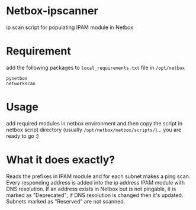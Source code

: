 # Netbox-ipscanner
ip scan script for populating IPAM module in Netbox

# Requirement
add the following packages to `local_requirements.txt` file in `/opt/netbox`

```
pynetbox
networkscan
```

# Usage
add required modules in netbox environment and then copy the script in netbox script directory (usually `/opt/netbox/netbox/scripts/`)... you are ready to go :)

# What it does exactly?
Reads the prefixes in IPAM module and for each subnet makes a ping scan. Every responding address is added into the ip address IPAM module with DNS resolution. If an address exists in Netbox but is not pingable, it is marked as "Deprecated"; if DNS resolution is changed then it's updated.
Subnets marked as "Reserved" are not scanned.

